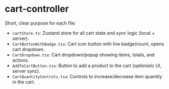 # cart-controller

Short, clear purpose for each file:

- `cartStore.ts`: Zustand store for all cart state and sync logic (local + server).
- `CartButtonWithBadge.tsx`: Cart icon button with live badge/count, opens cart dropdown.
- `CartDropdown.tsx`: Cart dropdown/popup showing items, totals, and actions.
- `AddToCartButton.tsx`: Button to add a product to the cart (optimistic UI, server sync).
- `CartQuantityControls.tsx`: Controls to increase/decrease item quantity in the cart. 